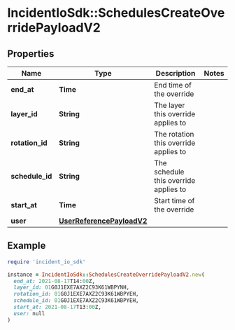 # IncidentIoSdk::SchedulesCreateOverridePayloadV2

## Properties

| Name | Type | Description | Notes |
| ---- | ---- | ----------- | ----- |
| **end_at** | **Time** | End time of the override |  |
| **layer_id** | **String** | The layer this override applies to |  |
| **rotation_id** | **String** | The rotation this override applies to |  |
| **schedule_id** | **String** | The schedule this override applies to |  |
| **start_at** | **Time** | Start time of the override |  |
| **user** | [**UserReferencePayloadV2**](UserReferencePayloadV2.md) |  |  |

## Example

```ruby
require 'incident_io_sdk'

instance = IncidentIoSdk::SchedulesCreateOverridePayloadV2.new(
  end_at: 2021-08-17T14:00Z,
  layer_id: 01G0J1EXE7AXZ2C93K61WBPYNH,
  rotation_id: 01G0J1EXE7AXZ2C93K61WBPYEH,
  schedule_id: 01G0J1EXE7AXZ2C93K61WBPYEH,
  start_at: 2021-08-17T13:00Z,
  user: null
)
```

